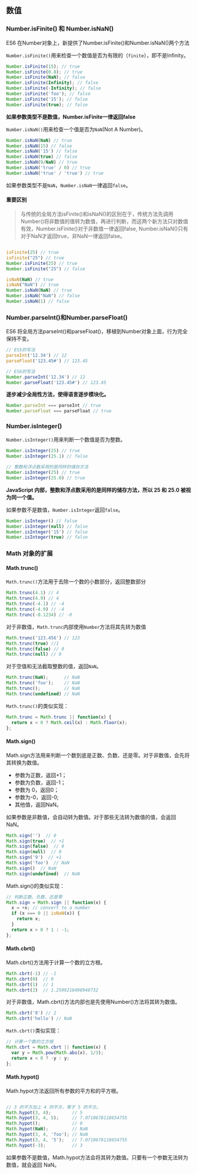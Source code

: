 

## 数值


### Number.isFinite() 和 Number.isNaN()

ES6 在Number对象上，新提供了Number.isFinite()和Number.isNaN()两个方法


`Number.isFinite()`用来检查一个数值是否为有限的（`finite`），即不是Infinity。


```javascript
Number.isFinite(15); // true
Number.isFinite(0.8); // true
Number.isFinite(NaN); // false
Number.isFinite(Infinity); // false
Number.isFinite(-Infinity); // false
Number.isFinite('foo'); // false
Number.isFinite('15'); // false
Number.isFinite(true); // false
```

**如果参数类型不是数值，Number.isFinite一律返回false**

`Number.isNaN()`用来检查一个值是否为`NaN`(Not A Number)。

```javascript
Number.isNaN(NaN) // true
Number.isNaN(15) // false
Number.isNaN('15') // false
Number.isNaN(true) // false
Number.isNaN(9/NaN) // true
Number.isNaN('true' / 0) // true
Number.isNaN('true' / 'true') // true
```

如果参数类型不是`NaN`，`Number.isNaN`一律返回`false`。

#### 重要区别

> 与传统的全局方法isFinite()和isNaN()的区别在于，传统方法先调用Number()将非数值的值转为数值，再进行判断，而这两个新方法只对数值有效，Number.isFinite()对于非数值一律返回false, Number.isNaN()只有对于NaN才返回true，非NaN一律返回false。


```javascript

isFinite(25) // true
isFinite("25") // true
Number.isFinite(25) // true
Number.isFinite("25") // false

isNaN(NaN) // true
isNaN("NaN") // true
Number.isNaN(NaN) // true
Number.isNaN("NaN") // false
Number.isNaN(1) // false

```


### Number.parseInt()和Number.parseFloat()

ES6 将全局方法parseInt()和parseFloat()，移植到Number对象上面，行为完全保持不变。

```javascript
// ES5的写法
parseInt('12.34') // 12
parseFloat('123.45#') // 123.45

// ES6的写法
Number.parseInt('12.34') // 12
Number.parseFloat('123.45#') // 123.45
```


**逐步减少全局性方法，使得语言逐步模块化。**

```javascript
Number.parseInt === parseInt // true
Number.parseFloat === parseFloat // true
```

### Number.isInteger()

`Number.isInteger()`用来判断一个数值是否为整数。

```javascript
Number.isInteger(25) // true
Number.isInteger(25.1) // false

// 整数和浮点数采用的是同样的储存方法
Number.isInteger(25) // true
Number.isInteger(25.0) // true
```

**JavaScript 内部，整数和浮点数采用的是同样的储存方法，所以 25 和 25.0 被视为同一个值。**

如果参数不是数值，`Number.isInteger`返回`false`。

```javascript
Number.isInteger() // false
Number.isInteger(null) // false
Number.isInteger('15') // false
Number.isInteger(true) // false
```

### Math 对象的扩展

#### Math.trunc()

`Math.trunc()`方法用于去除一个数的小数部分，返回整数部分

```javascript
Math.trunc(4.1) // 4
Math.trunc(4.9) // 4
Math.trunc(-4.1) // -4
Math.trunc(-4.9) // -4
Math.trunc(-0.1234) // -0
```

对于非数值，`Math.trunc`内部使用`Number`方法将其先转为数值

```javascript
Math.trunc('123.456') // 123
Math.trunc(true) //1
Math.trunc(false) // 0
Math.trunc(null) // 0
```

对于空值和无法截取整数的值，返回`NaN`。

```javascript
Math.trunc(NaN);      // NaN
Math.trunc('foo');    // NaN
Math.trunc();         // NaN
Math.trunc(undefined) // NaN
```

`Math.trunc()`的类似实现：

```javascript
Math.trunc = Math.trunc || function(x) {
  return x < 0 ? Math.ceil(x) : Math.floor(x);
};

```


#### Math.sign()

Math.sign方法用来判断一个数到底是正数、负数、还是零。对于非数值，会先将其转换为数值。

- 参数为正数，返回+1；
- 参数为负数，返回-1；
- 参数为 0，返回0；
- 参数为-0，返回-0;
- 其他值，返回NaN。


如果参数是非数值，会自动转为数值。对于那些无法转为数值的值，会返回NaN。

```javascript
Math.sign('')  // 0
Math.sign(true)  // +1
Math.sign(false)  // 0
Math.sign(null)  // 0
Math.sign('9')  // +1
Math.sign('foo')  // NaN
Math.sign()  // NaN
Math.sign(undefined)  // NaN
```

Math.sign()的类似实现：

```javascript
// 判断正数、负数、还是零
Math.sign = Math.sign || function(x) {
  x = +x; // convert to a number
  if (x === 0 || isNaN(x)) {
    return x;
  }
  return x > 0 ? 1 : -1;
};
```


#### Math.cbrt()

Math.cbrt()方法用于计算一个数的立方根。

```javascript
Math.cbrt(-1) // -1
Math.cbrt(0)  // 0
Math.cbrt(1)  // 1
Math.cbrt(2)  // 1.2599210498948732
```

对于非数值，Math.cbrt()方法内部也是先使用Number()方法将其转为数值。

```javascript
Math.cbrt('8') // 2
Math.cbrt('hello') // NaN
```

`Math.cbrt()`类似实现：

```javascript
// 计算一个数的立方根
Math.cbrt = Math.cbrt || function(x) {
  var y = Math.pow(Math.abs(x), 1/3);
  return x < 0 ? -y : y;
};
```


#### Math.hypot()
Math.hypot方法返回所有参数的平方和的平方根。

```javascript

// 3 的平方加上 4 的平方，等于 5 的平方。
Math.hypot(3, 4);        // 5
Math.hypot(3, 4, 5);     // 7.0710678118654755
Math.hypot();            // 0
Math.hypot(NaN);         // NaN
Math.hypot(3, 4, 'foo'); // NaN
Math.hypot(3, 4, '5');   // 7.0710678118654755
Math.hypot(-3);          // 3
```

如果参数不是数值，Math.hypot方法会将其转为数值。只要有一个参数无法转为数值，就会返回 NaN。
